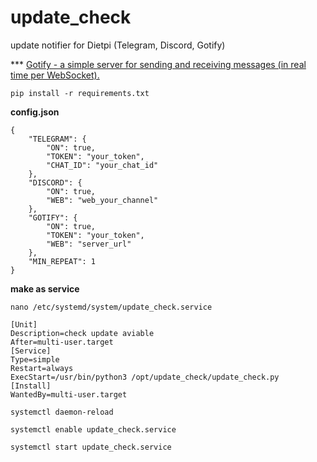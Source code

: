 # update_check
update notifier for Dietpi (Telegram, Discord, Gotify)

*** [Gotify - a simple server for sending and receiving messages (in real time per WebSocket). ](https://github.com/gotify/server)

```
pip install -r requirements.txt
```

**config.json**
```
{
	"TELEGRAM": {
		"ON": true,
		"TOKEN": "your_token",
		"CHAT_ID": "your_chat_id"
	},
	"DISCORD": {
		"ON": true,
		"WEB": "web_your_channel"
	},
	"GOTIFY": {
		"ON": true,
		"TOKEN": "your_token",
		"WEB": "server_url"
	},
	"MIN_REPEAT": 1
}
```
**make as service**
```
nano /etc/systemd/system/update_check.service
```
```
[Unit]
Description=check update aviable
After=multi-user.target
[Service]
Type=simple
Restart=always
ExecStart=/usr/bin/python3 /opt/update_check/update_check.py
[Install]
WantedBy=multi-user.target
```
```
systemctl daemon-reload
```
```
systemctl enable update_check.service
```
```
systemctl start update_check.service
```
